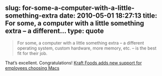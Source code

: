 slug: for-some-a-computer-with-a-little-something-extra
date: 2010-05-01 18:27:13
title: For some, a computer with a little something extra – a different...
type: quote
---

> For some, a computer with a little something extra – a different operating system, custom hardware, more memory, etc. – is the best fit for their job.

That’s excellent. Congratulations! [Kraft Foods adds new support for employees choosing Macs](http://www.appleinsider.com/articles/10/04/30/kraft_foods_adds_new_support_for_employees_choosing_macs.html)
